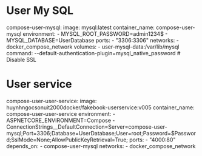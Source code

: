 # User My SQL

compose-user-mysql:
image: mysql:latest
container_name: compose-user-mysql
environment: - MYSQL_ROOT_PASSWORD=admin1234$ - MYSQL_DATABASE=UserDatabase
ports: - "3306:3306"
networks: - docker_compose_network
volumes: - user-mysql-data:/var/lib/mysql
command: --default-authentication-plugin=mysql_native_password # Disable SSL

# User service

compose-user-user-service:
image: huynhngocsonuit2000docker/fakebook-userservice:v005
container_name: compose-user-user-service
environment: - ASPNETCORE_ENVIRONMENT=Compose - ConnectionStrings\_\_DefaultConnection=Server=compose-user-mysql;Port=3306;Database=UserDatabase;User=root;Password=$Password;SslMode=None;AllowPublicKeyRetrieval=True;
ports: - "4000:80"
depends_on: - compose-user-mysql
networks: - docker_compose_network
